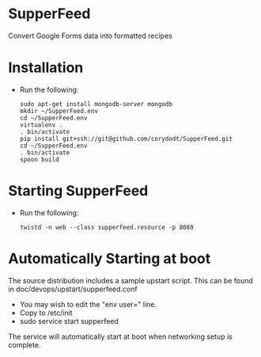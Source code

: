 SupperFeed
==========

Convert Google Forms data into formatted recipes

Installation
============

* Run the following:

  ```
  sudo apt-get install mongodb-server mongodb
  mkdir ~/SupperFeed.env
  cd ~/SupperFeed.env
  virtualenv .
  . bin/activate
  pip install git+ssh://git@github.com/corydodt/SupperFeed.git
  cd ~/SupperFeed.env
  . bin/activate
  spoon build
  ```


Starting SupperFeed
===================

* Run the following:

  ```
  twistd -n web --class supperfeed.resource -p 8080
  ```

Automatically Starting at boot
==============================

The source distribution includes a sample upstart script. This can be found in
doc/devops/upstart/supperfeed.conf

* You may wish to edit the "env user=" line.
* Copy to /etc/init
* sudo service start supperfeed

The service will automatically start at boot when networking setup is
complete.
